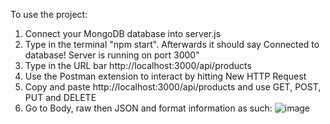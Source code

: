 To use the project:
1. Connect your MongoDB database into server.js
2. Type in the terminal "npm start". Afterwards it should say Connected to database! Server is running on port 3000"
3. Type in the URL bar http://localhost:3000/api/products
4. Use the Postman extension to interact by hitting New HTTP Request
5. Copy and paste http://localhost:3000/api/products and use GET, POST, PUT and DELETE
6. Go to Body, raw then JSON and format information as such:
![image](https://github.com/VincentBui0/SBA319/assets/107823093/b84bc19a-4dc2-438b-9d6b-3bb9cbd34775)
